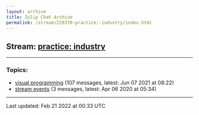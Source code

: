 ```yaml
---
layout: archive
title: Zulip Chat Archive
permalink: /stream/229370-practice:-industry/index.html
---
```


## Stream: [practice: industry](https://mattecapu.github.io/ct-zulip-archive/stream/229370-practice:-industry/index.html)
---

### Topics:

* [visual programming](topic/topic_visual.20programming.html) (107 messages, latest: Jun 07 2021 at 08:22)
* [stream events](topic/topic_stream.20events.html) (3 messages, latest: Apr 06 2020 at 05:34)

<hr><p>Last updated: Feb 21 2022 at 00:33 UTC</p>